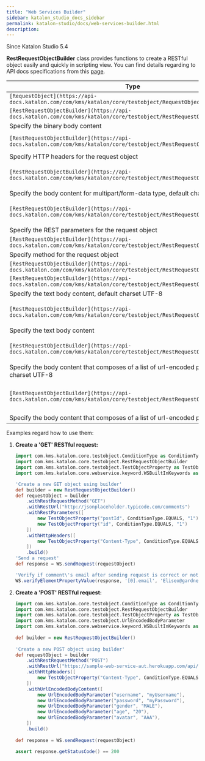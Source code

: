```yaml
---
title: "Web Services Builder" 
sidebar: katalon_studio_docs_sidebar
permalink: katalon-studio/docs/web-services-builder.html 
description: 
---
```

Since Katalon Studio 5.4

**RestRequestObjectBuilder** class provides functions to create a RESTful object easily and quickly in scripting view. You can find details regarding to API docs specifications from this [page](https://api-docs.katalon.com/com/kms/katalon/core/testobject/RestRequestObjectBuilder.html).

| Type | Name and description |
| --- | --- |
| `[RequestObject](https://api-docs.katalon.com/com/kms/katalon/core/testobject/RequestObject.html)` | `**[build](https://api-docs.katalon.com/com/kms/katalon/core/testobject/RestRequestObjectBuilder.html#build())**()` |
| `[RestRequestObjectBuilder](https://api-docs.katalon.com/com/kms/katalon/core/testobject/RestRequestObjectBuilder.html)` | `**[withFileBodyContent](https://api-docs.katalon.com/com/kms/katalon/core/testobject/RestRequestObjectBuilder.html#withFileBodyContent(java.lang.String))**([String](http://download.oracle.com/javase/6/docs/api/java/lang/String.html "String") filePath)`  
Specify the binary body content |
| `[RestRequestObjectBuilder](https://api-docs.katalon.com/com/kms/katalon/core/testobject/RestRequestObjectBuilder.html)` | `**[withHttpHeaders](https://api-docs.katalon.com/com/kms/katalon/core/testobject/RestRequestObjectBuilder.html#withHttpHeaders(List%3CTestObjectProperty%3E))**([List](http://download.oracle.com/javase/6/docs/api/java/util/List.html "List")<[TestObjectProperty](https://api-docs.katalon.com/com/kms/katalon/core/testobject/TestObjectProperty.html "TestObjectProperty")> httpHeaderProperties)`  
Specify HTTP headers for the request object |
| `[RestRequestObjectBuilder](https://api-docs.katalon.com/com/kms/katalon/core/testobject/RestRequestObjectBuilder.html)` | `**[withMultipartFormDataBodyContent](https://api-docs.katalon.com/com/kms/katalon/core/testobject/RestRequestObjectBuilder.html#withMultipartFormDataBodyContent(List%3CFormDataBodyParameter%3E))**([List](http://download.oracle.com/javase/6/docs/api/java/util/List.html "List")<[FormDataBodyParameter](https://api-docs.katalon.com/com/kms/katalon/core/testobject/FormDataBodyParameter.html "FormDataBodyParameter")> parameters)`  
Specify the body content for multipart/form-data type, default charset UTF-8 |
| `[RestRequestObjectBuilder](https://api-docs.katalon.com/com/kms/katalon/core/testobject/RestRequestObjectBuilder.html)` | `**[withRestParameters](https://api-docs.katalon.com/com/kms/katalon/core/testobject/RestRequestObjectBuilder.html#withRestParameters(List%3CTestObjectProperty%3E))**([List](http://download.oracle.com/javase/6/docs/api/java/util/List.html "List")<[TestObjectProperty](https://api-docs.katalon.com/com/kms/katalon/core/testobject/TestObjectProperty.html "TestObjectProperty")> restParameters)`  
Specify the REST parameters for the request object |
| `[RestRequestObjectBuilder](https://api-docs.katalon.com/com/kms/katalon/core/testobject/RestRequestObjectBuilder.html)` | `**[withRestRequestMethod](https://api-docs.katalon.com/com/kms/katalon/core/testobject/RestRequestObjectBuilder.html#withRestRequestMethod(java.lang.String))**([String](http://download.oracle.com/javase/6/docs/api/java/lang/String.html "String") requestMethod)`  
Specify method for the request object |
| `[RestRequestObjectBuilder](https://api-docs.katalon.com/com/kms/katalon/core/testobject/RestRequestObjectBuilder.html)` | `**[withRestUrl](https://api-docs.katalon.com/com/kms/katalon/core/testobject/RestRequestObjectBuilder.html#withRestUrl(java.lang.String))**([String](http://download.oracle.com/javase/6/docs/api/java/lang/String.html "String") url)` |
| `[RestRequestObjectBuilder](https://api-docs.katalon.com/com/kms/katalon/core/testobject/RestRequestObjectBuilder.html)` | `**[withTextBodyContent](https://api-docs.katalon.com/com/kms/katalon/core/testobject/RestRequestObjectBuilder.html#withTextBodyContent(java.lang.String))**([String](http://download.oracle.com/javase/6/docs/api/java/lang/String.html "String") text)`  
Specify the text body content, default charset UTF-8 |
| `[RestRequestObjectBuilder](https://api-docs.katalon.com/com/kms/katalon/core/testobject/RestRequestObjectBuilder.html)` | `**[withTextBodyContent](https://api-docs.katalon.com/com/kms/katalon/core/testobject/RestRequestObjectBuilder.html#withTextBodyContent(java.lang.String,%20java.lang.String))**([String](http://download.oracle.com/javase/6/docs/api/java/lang/String.html "String") text, [String](http://download.oracle.com/javase/6/docs/api/java/lang/String.html "String") charset)`  
Specify the text body content |
| `[RestRequestObjectBuilder](https://api-docs.katalon.com/com/kms/katalon/core/testobject/RestRequestObjectBuilder.html)` | `**[withUrlEncodedBodyContent](https://api-docs.katalon.com/com/kms/katalon/core/testobject/RestRequestObjectBuilder.html#withUrlEncodedBodyContent(List%3CUrlEncodedBodyParameter%3E))**([List](http://download.oracle.com/javase/6/docs/api/java/util/List.html "List")<[UrlEncodedBodyParameter](https://api-docs.katalon.com/com/kms/katalon/core/testobject/UrlEncodedBodyParameter.html "UrlEncodedBodyParameter")> parameters)`  
Specify the body content that composes of a list of url-encoded pairs, default charset UTF-8 |
| `[RestRequestObjectBuilder](https://api-docs.katalon.com/com/kms/katalon/core/testobject/RestRequestObjectBuilder.html)` | `**[withUrlEncodedBodyContent](https://api-docs.katalon.com/com/kms/katalon/core/testobject/RestRequestObjectBuilder.html#withUrlEncodedBodyContent(List%3CUrlEncodedBodyParameter%3E,%20java.lang.String))**([List](http://download.oracle.com/javase/6/docs/api/java/util/List.html "List")<[UrlEncodedBodyParameter](https://api-docs.katalon.com/com/kms/katalon/core/testobject/UrlEncodedBodyParameter.html "UrlEncodedBodyParameter")> parameters, [String](http://download.oracle.com/javase/6/docs/api/java/lang/String.html "String") charset)`  
Specify the body content that composes of a list of url-encoded pairs |

  
Examples regard how to use them:

1.  **Create a 'GET' RESTful request:**
    
    ```groovy
    import com.kms.katalon.core.testobject.ConditionType as ConditionType
    import com.kms.katalon.core.testobject.RestRequestObjectBuilder
    import com.kms.katalon.core.testobject.TestObjectProperty as TestObjectProperty
    import com.kms.katalon.core.webservice.keyword.WSBuiltInKeywords as WS
    
    'Create a new GET object using builder'
    def builder = new RestRequestObjectBuilder()
    def requestObject = builder
    	.withRestRequestMethod("GET")
    	.withRestUrl("http://jsonplaceholder.typicode.com/comments")
    	.withRestParameters([
    		new TestObjectProperty("postId", ConditionType.EQUALS, "1"),
    		new TestObjectProperty("id", ConditionType.EQUALS, "1")
    	])
    	.withHttpHeaders([
    		new TestObjectProperty("Content-Type", ConditionType.EQUALS, "application/json")
    	])
    	.build()
    'Send a request'
    def response = WS.sendRequest(requestObject)
    
    'Verify if comment\'s email after sending request is correct or not'
    WS.verifyElementPropertyValue(response, '[0].email', 'Eliseo@gardner.biz')
    
    
    ```
    
2.  **Create a 'POST' RESTful request:**
    
    ```groovy
    import com.kms.katalon.core.testobject.ConditionType as ConditionType
    import com.kms.katalon.core.testobject.RestRequestObjectBuilder
    import com.kms.katalon.core.testobject.TestObjectProperty as TestObjectProperty
    import com.kms.katalon.core.testobject.UrlEncodedBodyParameter
    import com.kms.katalon.core.webservice.keyword.WSBuiltInKeywords as WS
     
    def builder = new RestRequestObjectBuilder()
      
    'Create a new POST object using builder'
    def requestObject = builder
        .withRestRequestMethod("POST")
        .withRestUrl("https://sample-web-service-aut.herokuapp.com/api/users/urlencoded")
        .withHttpHeaders([
            new TestObjectProperty("Content-Type", ConditionType.EQUALS, "application/x-www-form-urlencoded")
        ])
        .withUrlEncodedBodyContent([
            new UrlEncodedBodyParameter("username", "myUsername"),
            new UrlEncodedBodyParameter("password", "myPassword"),
            new UrlEncodedBodyParameter("gender", "MALE"),
            new UrlEncodedBodyParameter("age", "20"),
    		new UrlEncodedBodyParameter("avatar", "AAA"),
        ])
        .build()
         
    def response = WS.sendRequest(requestObject)
      
    assert response.getStatusCode() == 200
    ```